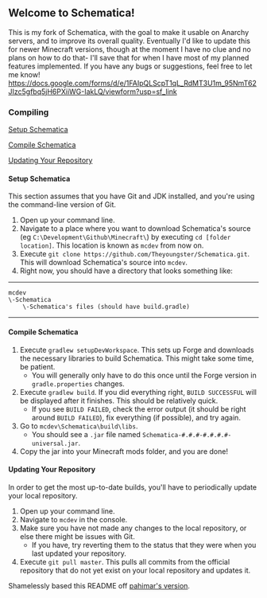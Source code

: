 ## Welcome to Schematica!

This is my fork of Schematica, with the goal to make it usable on Anarchy servers, and to improve its overall quality.
Eventually I'd like to update this for newer Minecraft versions, though at the moment I have no clue and no plans on how to do that- I'll save that for when I have most of my planned features implemented.
If you have any bugs or suggestions, feel free to let me know!
https://docs.google.com/forms/d/e/1FAIpQLScpT1qL_RdMT3U1m_95NmT62JIzc5gfbq5jH6PXiiWG-IakLQ/viewform?usp=sf_link

### Compiling

[Setup Schematica](#setup-schematica)

[Compile Schematica](#compile-schematica)

[Updating Your Repository](#updating-your-repository)

#### Setup Schematica
This section assumes that you have Git and JDK installed, and you're using the command-line version of Git.

1. Open up your command line.
2. Navigate to a place where you want to download Schematica's source (eg `C:\Development\Github\Minecraft\`) by executing `cd [folder location]`. This location is known as `mcdev` from now on.
3. Execute `git clone https://github.com/Theyoungster/Schematica.git`. This will download Schematica's source into `mcdev`.
4. Right now, you should have a directory that looks something like:

***
    mcdev
    \-Schematica
        \-Schematica's files (should have build.gradle)
***

#### Compile Schematica
1. Execute `gradlew setupDevWorkspace`. This sets up Forge and downloads the necessary libraries to build Schematica. This might take some time, be patient.
    * You will generally only have to do this once until the Forge version in `gradle.properties` changes.
2. Execute `gradlew build`. If you did everything right, `BUILD SUCCESSFUL` will be displayed after it finishes. This should be relatively quick.
    * If you see `BUILD FAILED`, check the error output (it should be right around `BUILD FAILED`), fix everything (if possible), and try again.
3. Go to `mcdev\Schematica\build\libs`.
    * You should see a `.jar` file named `Schematica-#.#.#-#.#.#.#-universal.jar`.
4. Copy the jar into your Minecraft mods folder, and you are done!

#### Updating Your Repository
In order to get the most up-to-date builds, you'll have to periodically update your local repository.

1. Open up your command line.
2. Navigate to `mcdev` in the console.
3. Make sure you have not made any changes to the local repository, or else there might be issues with Git.
    * If you have, try reverting them to the status that they were when you last updated your repository.
4. Execute `git pull master`. This pulls all commits from the official repository that do not yet exist on your local repository and updates it.

Shamelessly based this README off [pahimar's version](https://github.com/pahimar/Equivalent-Exchange-3).
